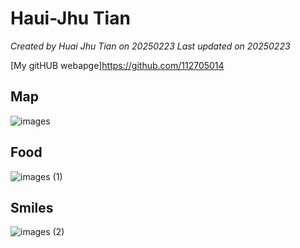 # Haui-Jhu Tian 


*Created by Huai Jhu Tian on 20250223 Last updated on 20250223*

[My gitHUB webapge]https://github.com/112705014


## Map

![images]()

## Food

![images (1)](https://github.com/user-attachments/assets/f8aae283-1f84-4180-84bf-c3fbb8170e47)


## Smiles 

![images (2)](https://github.com/user-attachments/assets/d315c942-7b93-43e1-b417-6c496a9298b6)

